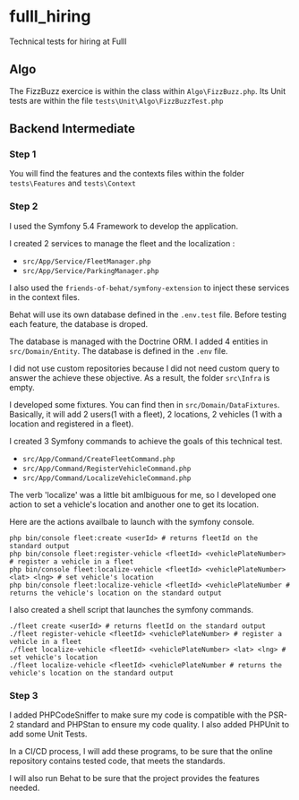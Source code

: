 # fulll_hiring
Technical tests for hiring at Fulll

## Algo
The FizzBuzz exercice is within the class within `Algo\FizzBuzz.php`. 
Its Unit tests are within the file `tests\Unit\Algo\FizzBuzzTest.php`

## Backend Intermediate

### Step 1

You will find the features and the contexts files within the folder `tests\Features` and `tests\Context`

### Step 2

I used the Symfony 5.4 Framework to develop the application.

I created 2 services to manage the fleet and the localization : 
* `src/App/Service/FleetManager.php`
* `src/App/Service/ParkingManager.php`

I also used the `friends-of-behat/symfony-extension` to inject these services in the context files. 

Behat will use its own database defined in the `.env.test` file. Before testing each feature, the database is droped.

The database is managed with the Doctrine ORM. I added 4 entities in `src/Domain/Entity`. The database is defined in the `.env` file.

I did not use custom repositories because I did not need custom query to answer the achieve these objective. As a result, the folder `src\Infra` is empty.

I developed some fixtures. You can find then in `src/Domain/DataFixtures`. Basically, it will add 2 users(1 with a fleet), 2 locations, 2 vehicles (1 with a location and registered in a fleet). 

I created 3 Symfony commands to achieve the goals of this technical test.
* `src/App/Command/CreateFleetCommand.php`
* `src/App/Command/RegisterVehicleCommand.php`
* `src/App/Command/LocalizeVehicleCommand.php`

The verb 'localize' was a little bit amlbiguous for me, so I developed one action to set a vehicle's location and another one to get its location.

Here are the actions availbale to launch with the symfony console.

```
php bin/console fleet:create <userId> # returns fleetId on the standard output
php bin/console fleet:register-vehicle <fleetId> <vehiclePlateNumber> # register a vehicle in a fleet
php bin/console fleet:localize-vehicle <fleetId> <vehiclePlateNumber> <lat> <lng> # set vehicle's location
php bin/console fleet:localize-vehicle <fleetId> <vehiclePlateNumber # returns the vehicle's location on the standard output
```

I also created a shell script that launches the symfony commands.
```
./fleet create <userId> # returns fleetId on the standard output
./fleet register-vehicle <fleetId> <vehiclePlateNumber> # register a vehicle in a fleet
./fleet localize-vehicle <fleetId> <vehiclePlateNumber> <lat> <lng> # set vehicle's location
./fleet localize-vehicle <fleetId> <vehiclePlateNumber # returns the vehicle's location on the standard output
````

### Step 3

I added PHPCodeSniffer to make sure my code is compatible with the PSR-2 standard and PHPStan to ensure my code quality. 
I also added PHPUnit to add some Unit Tests. 

In a CI/CD process, I will add these programs, to be sure that the online repository contains tested code, that meets the standards. 

I will also run Behat to be sure that the project provides the features needed.
